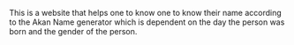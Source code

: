 This is a website that helps one to know one to know their name according to the Akan Name generator which is dependent
on the day the person was born and the gender of the person.
